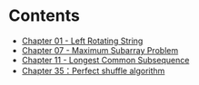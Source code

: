 Contents
==============================
* [Chapter 01 - Left Rotating String](01.0.md)
* [Chapter 07 - Maximum Subarray Problem](07.0.md)
* [Chapter 11 - Longest Common Subsequence](11.0.md)
* [Chapter 35：Perfect shuffle algorithm](35.0.md)
